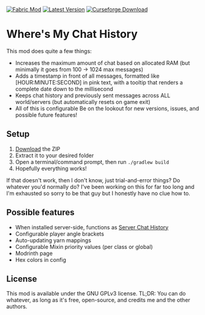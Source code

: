 [![Fabric Mod](https://img.shields.io/badge/modloader-fabric-informational)](https://fabricmc.net/use/)
[![Latest Version](https://img.shields.io/badge/version-1.4.1-brightgreen)](https://github.com/Giggitybyte/ServerChatHistory/releases)
[![Curseforge Download](https://bit.ly/33eX25e)](https://www.curseforge.com/minecraft/mc-mods/wmch)
# Where's My Chat History

This mod does quite a few things:
- Increases the maximum amount of chat based on allocated RAM (but minimally it goes from 100 -> 1024 max messages)
- Adds a timestamp in front of all messages, formatted like [HOUR:MINUTE:SECOND] in pink text, with a tooltip that renders a complete date down to the millisecond
- Keeps chat history and previously sent messages across ALL world/servers (but automatically resets on game exit)
- All of this is configurable
Be on the lookout for new versions, issues, and possible future features!

## Setup

1. [Download](https://github.com/mrbuilder1961/WheresMyChatHistory/archive/refs/heads/1.18.x.zip) the ZIP
2. Extract it to your desired folder
3. Open a terminal/command prompt, then run `./gradlew build`
4. Hopefully everything works!

If that doesn't work, then I don't know, just trial-and-error things? Do whatever you'd normally do? I've been working on this for far too long and I'm exhausted so sorry to be that guy but I honestly have no clue how to.

## Possible features

- When installed server-side, functions as [Server Chat History](https://github.com/Giggitybyte/ServerChatHistory)
- Configurable player angle brackets
- Auto-updating yarn mappings
- Configurable Mixin priority values (per class or global)
- Modrinth page
- Hex colors in config

## License

This mod is available under the GNU GPLv3 license. TL;DR: You can do whatever, as long as it's free, open-source, and credits me and the other authors.